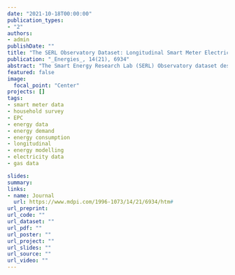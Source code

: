 ```yaml
---
date: "2021-10-18T00:00:00"
publication_types:
- "2"
authors:
- admin
publishDate: ""
title: "The SERL Observatory Dataset: Longitudinal Smart Meter Electricity and Gas Data, Survey, EPC and Climate Data for over 13,000 Households in Great Britain"
publication: "_Energies_, 14(21), 6934"
abstract: "The Smart Energy Research Lab (SERL) Observatory dataset described here comprises half-hourly and daily electricity and gas data, SERL survey data, Energy Performance Certificate (EPC) input data and 24 local hourly climate reanalysis variables from the European Centre for Medium-Range Weather Forecasts (ECMWF) for over 13,000 households in Great Britain (GB). Participants were recruited in September 2019, September 2020 and January 2021 and their smart meter data are collected from up to one year prior to sign up. Data collection will continue until at least August 2022, and longer if funding allows. Survey data relating to the dwelling, appliances, household demographics and attitudes were collected at sign up. Data are linked at the household level and UK-based academic researchers can apply for access within a secure virtual environment for research projects in the public interest. This is a data descriptor paper describing how the data were collected, the variables available and the representativeness of the sample compared to national estimates. It is intended to be a guide for researchers working with or considering using the SERL Observatory dataset, or simply looking to learn more about it."
featured: false
image: 
  focal_point: "Center"
projects: []
tags: 
- smart meter data
- household survey
- EPC
- energy data
- energy demand
- energy consumption
- longitudinal
- energy modelling
- electricity data
- gas data

slides: 
summary: 
links:
- name: Journal
  url: https://www.mdpi.com/1996-1073/14/21/6934/htm#
url_preprint: 
url_code: ""
url_dataset: ""
url_pdf: ""
url_poster: ""
url_project: ""
url_slides: ""
url_source: ""
url_video: ""
---
```


